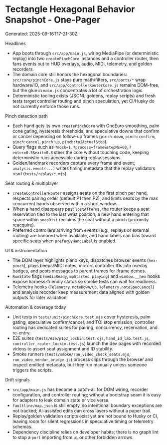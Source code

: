 <!--
STIGMERGY REVIEW HEADER
Status: Pending verification
Review started: 2025-09-16T19:48-06:00
Expires: 2025-09-23T19:48-06:00 (auto-expire after 7 days)

Checklist:
- [ ] Re-evaluate this artifact against current Hexagonal goals
- [ ] Validate references against knowledge manifests
- [ ] Log decisions in TODO_2025-09-16.md
-->

# Tectangle Hexagonal Behavior Snapshot - One-Pager
Generated: 2025-09-16T17-21-30Z

Headlines
- App boots through `src/app/main.js`, wiring MediaPipe (or deterministic replay) into two `createPinchCore` instances and a controller router, then fans events out to HUD overlays, audio, MIDI, telemetry, and golden recorders.
- The domain core still honors the hexagonal boundaries: `src/core/pinchCore.js` stays pure math/filters, `src/ports/*` wrap hardware/IO, and `src/app/controllerRouterCore.js` remains DOM-free, but the glue in `main.js` concentrates a lot of orchestration logic.
- Deterministic tooling exists (JSONL goldens, replay scripts) and fresh tests target controller routing and pinch speculation, yet CI/Husky do not currently enforce those runs.

Pinch detection path
- Each hand gets its own `createPinchCore` with OneEuro smoothing, palm cone gating, hysteresis thresholds, and speculative downs that confirm or cancel depending on follow-up frames (`pinch:down`, `pinch:confirm`, `pinch:cancel`, `pinch:up`, `pinch:toiActualStop`).
- Query flags such as `?mock=1`, `?process=frame&stepMs=60`, `?enter=0.5&exit=0.8` steer the core without touching code, keeping deterministic runs accessible during replay sessions.
- Golden/landmark recorders capture every frame and event; `analysis.event(...)` writes timing metadata that the replay validators read (`tests/replay/*.mjs`).

Seat routing & multiplayer
- `createControllerRouter` assigns seats on the first pinch per hand, respects pairing order (default P1 then P2), and limits seats by the max concurrent hands observed within a short window.
- When a hand disappears past `lostAfterMs`, the router keeps a seat reservation tied to the last wrist position; a new hand entering that space within `snapDist` reclaims the seat without a pinch (proximity reacquire).
- Preferred controllers arriving from events (e.g., replays or external routing) are honored when available, and hand labels can bias toward specific seats when `preferByHandLabel` is enabled.

UI & instrumentation
- The DOM layer highlights piano keys, dispatches browser events (`hex-pinch`), plays beeps/MIDI notes, mirrors controller IDs into overlay badges, and posts messages to parent frames for iframe demos.
- `RunState` flags (`mediaReady`, `mpStarted`, `playing`) and `window.__hex` hooks expose harness-friendly status so smoke tests can wait for readiness.
- Telemetry hooks (`Telemetry.noteDown/Up`, `Telemetry.noteSpecCancel`) and analysis recorder keep measurement data aligned with golden outputs for later validation.

Automation & coverage today
- Unit tests in `tests/unit/pinchCore.test.mjs` cover hysteresis, palm gating, speculative confirm/cancel, and TOI stop emission; controller routing has dedicated suites for pairing, concurrency, reservation, and re-entry.
- E2E suites (`tests/e2e/p1p2_lockin.test.cjs`, `hand_id_lab.test.js`, `controller_router_lockin.test.js`) launch the dev pages with recorded videos to assert seat assignment and ID stability.
- Smoke runners (`tests/smoke/run_video_check_seats.mjs`, `run_video_vendor_bridge.js`) process clips through the browser and inspect emitted metadata, but they run manually unless someone triggers the scripts.

Drift signals
- `src/app/main.js` has become a catch-all for DOM wiring, recorder configuration, and controller routing; without a bootstrap seam it is easy for adapters to leak domain state or vice versa.
- `faultline/map.json` is still empty, so intentional boundary exceptions are not tracked; AI-assisted edits can cross layers without a paper trail.
- Replay/golden validation scripts exist yet are not bound to Husky or CI, leaving room for silent regressions in speculative timing or telemetry schemas.
- Dependency discipline relies on developer habits; there is no graph lint to stop a `port` importing from `ui` or other forbidden arrows.

